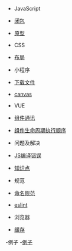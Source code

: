 - JavaScript
- [闭包](closure.md)
- [原型](prototype.md)

- CSS
- [布局](layout.md)

- 小程序
- [下载文件](./mini-program/downLoad.md)
- [canvas](./mini-program/canvas.md)

- VUE
- [组件通讯](./vue/commumication.md)
- [组件生命周期执行顺序](./vue/lifecycle.md)

- 问题及解决
- [JS编译错误](./question/jsCompileError.md)
- [知识点](./question/question.md)


- 规范
- [命名规范](./rule/name.html)
- [eslint](./rule/eslint.md)

- 浏览器
- [缓存](./browser/cache.md)

-例子
-[例子](./browser/example.md)